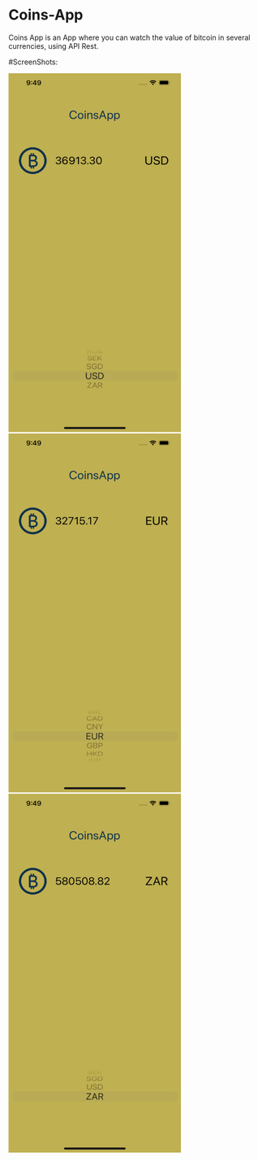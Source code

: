 # Coins-App
Coins App is an App where you can watch the value of bitcoin in several currencies, using API Rest.

#ScreenShots:

<img src="https://github.com/adriancysvillegast/Coins-App/blob/b3b1f278d4859ecfa82be20a5556da4a551e6234/Documents/Simulator%20Screen%20Shot%20-%20iPhone%2013%20Pro%20Max%20-%202022-02-02%20at%2021.49.34.png?raw=true" width="340" height="706" />

<img src="https://github.com/adriancysvillegast/Coins-App/blob/b3b1f278d4859ecfa82be20a5556da4a551e6234/Documents/Simulator%20Screen%20Shot%20-%20iPhone%2013%20Pro%20Max%20-%202022-02-02%20at%2021.49.13.png?raw=true" width="340" height="706" />

<img src="https://github.com/adriancysvillegast/Coins-App/blob/b3b1f278d4859ecfa82be20a5556da4a551e6234/Documents/Simulator%20Screen%20Shot%20-%20iPhone%2013%20Pro%20Max%20-%202022-02-02%20at%2021.49.45.png?raw=true" width="340" height="706" />
